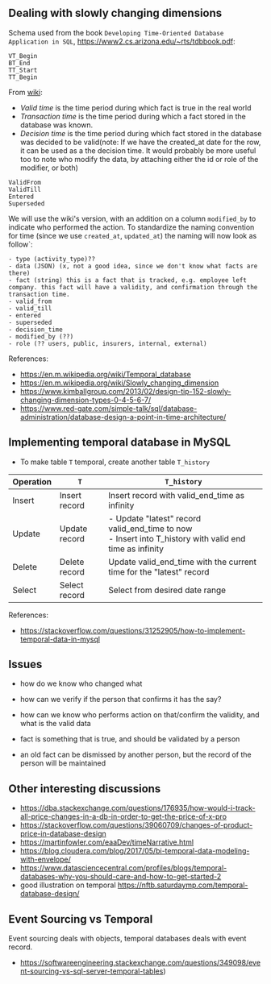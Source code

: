 ## Dealing with slowly changing dimensions


Schema used from the book `Developing Time-Oriented Database Application in SQL`, https://www2.cs.arizona.edu/~rts/tdbbook.pdf:
```
VT_Begin
BT_End
TT_Start
TT_Begin
```

From [wiki](https://en.m.wikipedia.org/wiki/Temporal_database):

- *Valid time* is the time period during which fact is true in the real world
- *Transaction time* is the time period during which a fact stored in the database was known.
- *Decision time* is the time period during which fact stored in the database was decided to be valid(note: If we have the created_at date for the row, it can be used as a the decision time. It would probably be more useful too to note who modify the data, by attaching either the id or role of the modifier, or both)

```
ValidFrom
ValidTill
Entered
Superseded
```

We will use the wiki's version, with an addition on a column `modified_by` to indicate who performed the action. To standardize the naming convention for time (since we use `created_at`, `updated_at`) the naming will now look as follow`:

```
- type (activity_type)??
- data (JSON) (x, not a good idea, since we don't know what facts are there)
- fact (string) this is a fact that is tracked, e.g. employee left company. this fact will have a validity, and confirmation through the transaction time.
- valid_from
- valid_till
- entered
- superseded
- decision_time
- modified_by (??)
- role (?? users, public, insurers, internal, external)
```

References:

- https://en.m.wikipedia.org/wiki/Temporal_database
- https://en.m.wikipedia.org/wiki/Slowly_changing_dimension
- https://www.kimballgroup.com/2013/02/design-tip-152-slowly-changing-dimension-types-0-4-5-6-7/
- https://www.red-gate.com/simple-talk/sql/database-administration/database-design-a-point-in-time-architecture/

## Implementing temporal database in MySQL

- To make table `T` temporal, create another table `T_history`

| Operation | `T` | `T_history` |
| - | - | - |
| Insert | Insert record | Insert record with valid_end_time as infinity |
| Update | Update record | - Update "latest" record valid_end_time to now <br> - Insert into T_history with valid end time as infinity |
| Delete | Delete record | Update valid_end_time with the current time for the "latest" record |
| Select | Select record | Select from desired date range | 

References:

- https://stackoverflow.com/questions/31252905/how-to-implement-temporal-data-in-mysql


## Issues

- how do we know who changed what
- how can we verify if the person that confirms it has the say?
- how can we know who performs action on that/confirm the validity, and what is the valid data

- fact is something that is true, and should be validated by a person
- an old fact can be dismissed by another person, but the record of the person will be maintained


## Other interesting discussions
- https://dba.stackexchange.com/questions/176935/how-would-i-track-all-price-changes-in-a-db-in-order-to-get-the-price-of-x-pro
- https://stackoverflow.com/questions/39060709/changes-of-product-price-in-database-design
- https://martinfowler.com/eaaDev/timeNarrative.html
- https://blog.cloudera.com/blog/2017/05/bi-temporal-data-modeling-with-envelope/
- https://www.datasciencecentral.com/profiles/blogs/temporal-databases-why-you-should-care-and-how-to-get-started-2
- good illustration on temporal https://nftb.saturdaymp.com/temporal-database-design/

## Event Sourcing vs Temporal

Event sourcing deals with objects, temporal databases deals with event record.

- https://softwareengineering.stackexchange.com/questions/349098/event-sourcing-vs-sql-server-temporal-tables)

